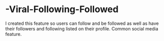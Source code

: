 # -Viral-Following-Followed
I created this feature so users can follow and be followed as well as have their followers and following listed on their profile. Common social media feature.

